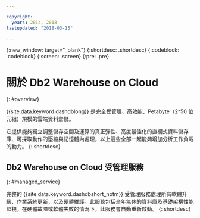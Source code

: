 ```yaml
---

copyright:
  years: 2014, 2018
lastupdated: "2018-03-15"

---
```


<!-- Attribute definitions --> 
{:new_window: target="_blank"}
{:shortdesc: .shortdesc}
{:codeblock: .codeblock}
{:screen: .screen}
{:pre: .pre}

# 關於 Db2 Warehouse on Cloud
{: #overview}

{{site.data.keyword.dashdblong}} 是完全受管理、高效能、Petabyte（2^50 位元組）規模的雲端資料倉儲。

它提供能夠獨立調整儲存空間及運算的真正彈性、高度最佳化的直欄式資料儲存庫、可採取動作的壓縮與記憶體內處理，以上這些全部一起能夠增加分析工作負載的動力。
{: shortdesc}

## Db2 Warehouse on Cloud 受管理服務
{: #managed_service}

完整的 {{site.data.keyword.dashdbshort_notm}} 受管理服務處理所有軟體升級、作業系統更新，以及硬體維護。此服務包括全年無休的資料庫及基礎架構性能監視。在硬體故障或軟體失敗的情況下，此服務會自動重新啟動。
{: shortdesc}

